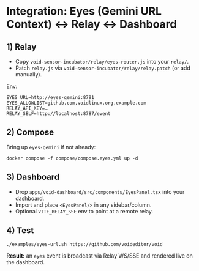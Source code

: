 # Integration: Eyes (Gemini URL Context) ↔ Relay ↔ Dashboard

## 1) Relay
- Copy `void-sensor-incubator/relay/eyes-router.js` into your `relay/`.
- Patch `relay.js` via `void-sensor-incubator/relay/relay.patch` (or add manually).

Env:
```
EYES_URL=http://eyes-gemini:8791
EYES_ALLOWLIST=github.com,voidlinux.org,example.com
RELAY_API_KEY=…
RELAY_SELF=http://localhost:8787/event
```

## 2) Compose
Bring up `eyes-gemini` if not already:
```
docker compose -f compose/compose.eyes.yml up -d
```

## 3) Dashboard
- Drop `apps/void-dashboard/src/components/EyesPanel.tsx` into your dashboard.
- Import and place `<EyesPanel/>` in any sidebar/column.
- Optional `VITE_RELAY_SSE` env to point at a remote relay.

## 4) Test
```
./examples/eyes-url.sh https://github.com/voideditor/void
```

**Result:** an `eyes` event is broadcast via Relay WS/SSE and rendered live on the dashboard.
